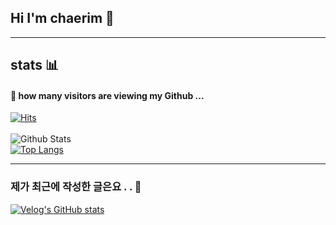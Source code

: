 ## Hi I'm chaerim 👐


---
## stats 📊

#### 👀 how many visitors are viewing my Github ...
[![Hits](https://hits.seeyoufarm.com/api/count/incr/badge.svg?url=https%3A%2F%2Fgithub.com%2Fchaaerim&count_bg=%2393D4D5&title_bg=%23555555&icon=&icon_color=%23E7E7E7&title=hits&edge_flat=false)](https://hits.seeyoufarm.com)
<br><br>
![Github Stats](https://github-readme-stats.vercel.app/api?username=chaaerim&show_icons=true)
<br>
[![Top Langs](https://github-readme-stats.vercel.app/api/top-langs/?username=chaaerim&layout=compact)](https://github.com/chaaerim/github-readme-stats)
</br>

---

### 제가 최근에 작성한 글은요 . . 📝
[![Velog's GitHub stats](https://velog-readme-stats.vercel.app/api?name=chaeerim&color=dark)](https://velog-readme-stats.vercel.app/api/redirect?name=chaeerim)

